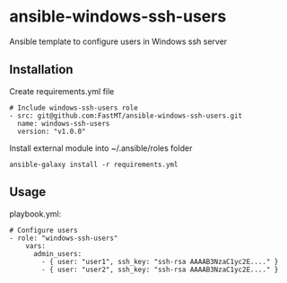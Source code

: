 # ansible-windows-ssh-users
Ansible template to configure users in Windows ssh server 

## Installation

Create requirements.yml file

```
# Include windows-ssh-users role
- src: git@github.com:FastMT/ansible-windows-ssh-users.git
  name: windows-ssh-users
  version: "v1.0.0"
```

Install external module into ~/.ansible/roles folder

```
ansible-galaxy install -r requirements.yml
```

## Usage

playbook.yml:

```
# Configure users
- role: "windows-ssh-users"
    vars:
      admin_users:
        - { user: "user1", ssh_key: "ssh-rsa AAAAB3NzaC1yc2E...." }
        - { user: "user2", ssh_key: "ssh-rsa AAAAB3NzaC1yc2E...." }
```        
